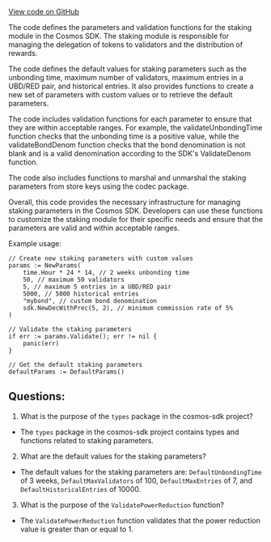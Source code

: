 [View code on GitHub](https://github.com/cosmos/cosmos-sdk.git/x/staking/types/params.go)

The code defines the parameters and validation functions for the staking module in the Cosmos SDK. The staking module is responsible for managing the delegation of tokens to validators and the distribution of rewards. 

The code defines the default values for staking parameters such as the unbonding time, maximum number of validators, maximum entries in a UBD/RED pair, and historical entries. It also provides functions to create a new set of parameters with custom values or to retrieve the default parameters. 

The code includes validation functions for each parameter to ensure that they are within acceptable ranges. For example, the validateUnbondingTime function checks that the unbonding time is a positive value, while the validateBondDenom function checks that the bond denomination is not blank and is a valid denomination according to the SDK's ValidateDenom function. 

The code also includes functions to marshal and unmarshal the staking parameters from store keys using the codec package. 

Overall, this code provides the necessary infrastructure for managing staking parameters in the Cosmos SDK. Developers can use these functions to customize the staking module for their specific needs and ensure that the parameters are valid and within acceptable ranges. 

Example usage:

```
// Create new staking parameters with custom values
params := NewParams(
    time.Hour * 24 * 14, // 2 weeks unbonding time
    50, // maximum 50 validators
    5, // maximum 5 entries in a UBD/RED pair
    5000, // 5000 historical entries
    "mybond", // custom bond denomination
    sdk.NewDecWithPrec(5, 2), // minimum commission rate of 5%
)

// Validate the staking parameters
if err := params.Validate(); err != nil {
    panic(err)
}

// Get the default staking parameters
defaultParams := DefaultParams()
```
## Questions: 
 1. What is the purpose of the `types` package in the cosmos-sdk project?
- The `types` package in the cosmos-sdk project contains types and functions related to staking parameters.

2. What are the default values for the staking parameters?
- The default values for the staking parameters are: `DefaultUnbondingTime` of 3 weeks, `DefaultMaxValidators` of 100, `DefaultMaxEntries` of 7, and `DefaultHistoricalEntries` of 10000.

3. What is the purpose of the `ValidatePowerReduction` function?
- The `ValidatePowerReduction` function validates that the power reduction value is greater than or equal to 1.
